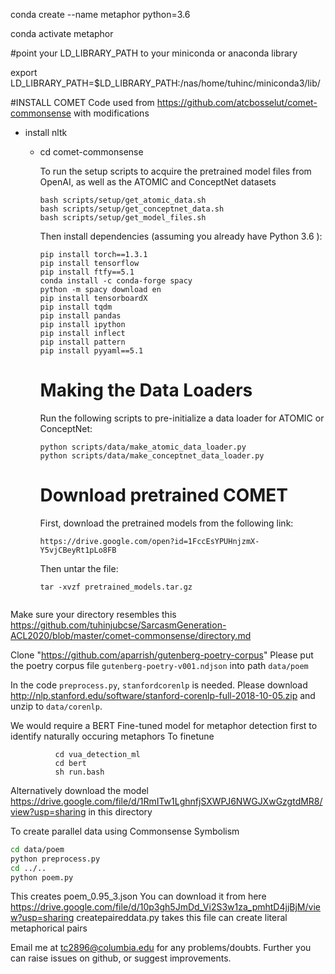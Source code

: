 conda create --name metaphor python=3.6

conda activate metaphor

#point your LD_LIBRARY_PATH to your miniconda or anaconda library

export LD_LIBRARY_PATH=$LD_LIBRARY_PATH:/nas/home/tuhinc/miniconda3/lib/



#INSTALL COMET
Code used from https://github.com/atcbosselut/comet-commonsense with modifications



  - install nltk
      
    - cd comet-commonsense
    
       To run the setup scripts to acquire the pretrained model files from OpenAI, as well as the ATOMIC and ConceptNet datasets

      ```
      bash scripts/setup/get_atomic_data.sh
      bash scripts/setup/get_conceptnet_data.sh
      bash scripts/setup/get_model_files.sh
      ```

      Then install dependencies (assuming you already have Python 3.6 ):

      ```
      pip install torch==1.3.1
      pip install tensorflow
      pip install ftfy==5.1
      conda install -c conda-forge spacy
      python -m spacy download en
      pip install tensorboardX
      pip install tqdm
      pip install pandas
      pip install ipython
      pip install inflect
      pip install pattern
      pip install pyyaml==5.1
      
      ```
      <h1> Making the Data Loaders </h1>

      Run the following scripts to pre-initialize a data loader for ATOMIC or ConceptNet:

      ```
      python scripts/data/make_atomic_data_loader.py
      python scripts/data/make_conceptnet_data_loader.py
      ```
      
      <h1> Download pretrained COMET </h1>
      
      First, download the pretrained models from the following link:

      ```
      https://drive.google.com/open?id=1FccEsYPUHnjzmX-Y5vjCBeyRt1pLo8FB
      ```

      Then untar the file:

      ```
      tar -xvzf pretrained_models.tar.gz
      
    
 Make sure your directory resembles this 
 https://github.com/tuhinjubcse/SarcasmGeneration-ACL2020/blob/master/comet-commonsense/directory.md
 

Clone "https://github.com/aparrish/gutenberg-poetry-corpus"
Please put the poetry corpus file `gutenberg-poetry-v001.ndjson` into path `data/poem`

In the code `preprocess.py`, `stanfordcorenlp` is needed. Please download http://nlp.stanford.edu/software/stanford-corenlp-full-2018-10-05.zip and unzip to `data/corenlp`.

We would require a BERT Fine-tuned model for metaphor detection first to identify naturally occuring metaphors
To finetune 
      
              cd vua_detection_ml
              cd bert
              sh run.bash
Alternatively download the model https://drive.google.com/file/d/1RmITw1LghnfjSXWPJ6NWGJXwGzgtdMR8/view?usp=sharing in this directory
              
To create parallel data using Commonsense Symbolism

```bash
cd data/poem
python preprocess.py
cd ../..
python poem.py
```

This creates poem_0.95_3.json
You can download it from here https://drive.google.com/file/d/10p3gh5JmDd_Vi2S3w1za_pmhtD4jjBjM/view?usp=sharing
createpaireddata.py takes this file can create literal metaphorical pairs


Email me at tc2896@columbia.edu for any problems/doubts. Further you can raise issues on github, or suggest improvements.


